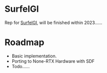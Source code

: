 # SurfelGI

Rep for [SurfelGI](https://advances.realtimerendering.com/s2021/SIGGRAPH%20Advances%202021%20-%20Surfel%20GI.pdf), will be finished within 2023......

# Roadmap 

* Basic implementation.
* Porting to None-RTX Hardware with SDF
* Todo......
